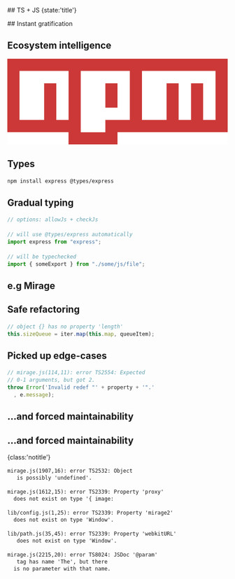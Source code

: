 ## TS + JS
{state:'title'}

## Instant gratification

## Ecosystem intelligence

![npm](src/img/npm.png)

## Types

```sh
npm install express @types/express
```

## Gradual typing

```javascript
// options: allowJs + checkJs

// will use @types/express automatically
import express from "express";

// will be typechecked
import { someExport } from "./some/js/file";
```

## e.g Mirage


## Safe refactoring

```javascript
// object {} has no property 'length'
this.sizeQueue = iter.map(this.map, queueItem);
```

## Picked up edge-cases

```javascript
// mirage.js(114,11): error TS2554: Expected 
// 0-1 arguments, but got 2.
throw Error('Invalid redef "' + property + '".'
  , e.message);
```

## ...and forced maintainability

## ...and forced maintainability
{class:'notitle'}
```
mirage.js(1907,16): error TS2532: Object
   is possibly 'undefined'.

mirage.js(1612,15): error TS2339: Property 'proxy' 
  does not exist on type '{ image: 

lib/config.js(1,25): error TS2339: Property 'mirage2' 
  does not exist on type 'Window'.

lib/path.js(35,45): error TS2339: Property 'webkitURL'
   does not exist on type 'Window'.

mirage.js(2215,20): error TS8024: JSDoc '@param'
   tag has name 'The', but there 
  is no parameter with that name.
```

